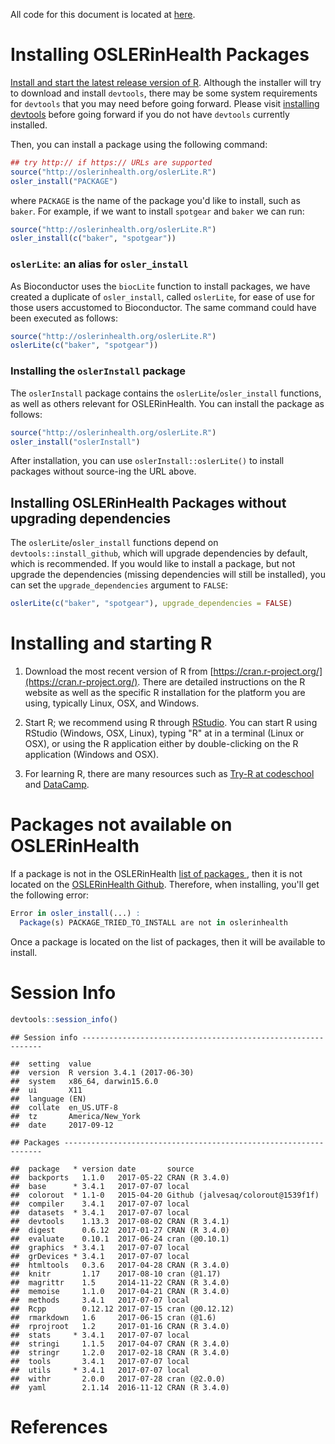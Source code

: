 




All code for this document is located at [here](https://raw.githubusercontent.com/muschellij2/neuroc/master/install_oslerinhealth/index.R).

# Installing OSLERinHealth Packages 

[Install and start the latest release version of R](#installing-and-starting-r).  Although the installer will try to download and install `devtools`, there may be some system requirements for `devtools` that you may need before going forward.  Please visit [installing devtools](../installing_devtools/index.html) before going forward if you do not have `devtools` currently installed. 

Then, you can install a package using the following command:

```r
## try http:// if https:// URLs are supported
source("http://oslerinhealth.org/oslerLite.R")
osler_install("PACKAGE")
```
where `PACKAGE` is the name of the package you'd like to install, such as `baker`.  For example, if we want to install `spotgear` and `baker` we can run:
```r
source("http://oslerinhealth.org/oslerLite.R")
osler_install(c("baker", "spotgear"))
```
### `oslerLite`: an alias for `osler_install`

As Bioconductor uses the `biocLite` function to install packages, we have created a duplicate of `osler_install`, called `oslerLite`, for ease of use for those users accustomed to Bioconductor.  The same command could have been executed as follows:
```r
source("http://oslerinhealth.org/oslerLite.R")
oslerLite(c("baker", "spotgear"))
```

### Installing the `oslerInstall` package

The `oslerInstall` package contains the `oslerLite`/`osler_install` functions, as well as others relevant for OSLERinHealth.  You can install the package as follows:

```r
source("http://oslerinhealth.org/oslerLite.R")
osler_install("oslerInstall")
```

After installation, you can use `` oslerInstall::oslerLite() `` to install packages without source-ing the URL above.

## Installing OSLERinHealth Packages without upgrading dependencies

The `oslerLite`/`osler_install` functions depend on `devtools::install_github`, which will upgrade dependencies by default, which is recommended.  If you would like to install a package, but not upgrade the dependencies (missing dependencies will still be installed), you can set the `upgrade_dependencies` argument to `FALSE`:

```r
oslerLite(c("baker", "spotgear"), upgrade_dependencies = FALSE)
```

# Installing and starting R 

1.  Download the most recent version of R from [https://cran.r-project.org/](https://cran.r-project.org/). There are detailed instructions on the R website as well as the specific R installation for the platform you are using, typically Linux, OSX, and Windows.

2.  Start R; we recommend using R through [RStudio](https://www.rstudio.com/).  You can start R using RStudio (Windows, OSX, Linux), typing "R" at in a terminal (Linux or OSX), or using the R application either by double-clicking on the R application (Windows and OSX).

3.  For learning R, there are many resources such as [Try-R at codeschool](http://tryr.codeschool.com/) and [DataCamp](https://www.datacamp.com/getting-started?step=2&track=r).


# Packages not available on OSLERinHealth

If a package is not in the OSLERinHealth [list of packages ](http://oslerinhealth.org/list-packages/all), then it is not located on the [OSLERinHealth Github](https://github.com/oslerinhealth?tab=repositories).  Therefore, when installing, you'll get the following error:

```r
Error in osler_install(...) : 
  Package(s) PACKAGE_TRIED_TO_INSTALL are not in oslerinhealth
```

Once a package is located on the list of packages, then it will be available to install. 


# Session Info


```r
devtools::session_info()
```

```
## Session info -------------------------------------------------------------
```

```
##  setting  value                       
##  version  R version 3.4.1 (2017-06-30)
##  system   x86_64, darwin15.6.0        
##  ui       X11                         
##  language (EN)                        
##  collate  en_US.UTF-8                 
##  tz       America/New_York            
##  date     2017-09-12
```

```
## Packages -----------------------------------------------------------------
```

```
##  package   * version date       source                            
##  backports   1.1.0   2017-05-22 CRAN (R 3.4.0)                    
##  base      * 3.4.1   2017-07-07 local                             
##  colorout  * 1.1-0   2015-04-20 Github (jalvesaq/colorout@1539f1f)
##  compiler    3.4.1   2017-07-07 local                             
##  datasets  * 3.4.1   2017-07-07 local                             
##  devtools    1.13.3  2017-08-02 CRAN (R 3.4.1)                    
##  digest      0.6.12  2017-01-27 CRAN (R 3.4.0)                    
##  evaluate    0.10.1  2017-06-24 cran (@0.10.1)                    
##  graphics  * 3.4.1   2017-07-07 local                             
##  grDevices * 3.4.1   2017-07-07 local                             
##  htmltools   0.3.6   2017-04-28 CRAN (R 3.4.0)                    
##  knitr       1.17    2017-08-10 cran (@1.17)                      
##  magrittr    1.5     2014-11-22 CRAN (R 3.4.0)                    
##  memoise     1.1.0   2017-04-21 CRAN (R 3.4.0)                    
##  methods     3.4.1   2017-07-07 local                             
##  Rcpp        0.12.12 2017-07-15 cran (@0.12.12)                   
##  rmarkdown   1.6     2017-06-15 cran (@1.6)                       
##  rprojroot   1.2     2017-01-16 CRAN (R 3.4.0)                    
##  stats     * 3.4.1   2017-07-07 local                             
##  stringi     1.1.5   2017-04-07 CRAN (R 3.4.0)                    
##  stringr     1.2.0   2017-02-18 CRAN (R 3.4.0)                    
##  tools       3.4.1   2017-07-07 local                             
##  utils     * 3.4.1   2017-07-07 local                             
##  withr       2.0.0   2017-07-28 cran (@2.0.0)                     
##  yaml        2.1.14  2016-11-12 CRAN (R 3.4.0)
```

# References
